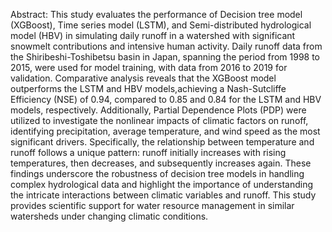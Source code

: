 Abstract: This study evaluates the performance of Decision tree model (XGBoost), Time series model (LSTM), and Semi-distributed hydrological model (HBV) in simulating daily runoff in a watershed with significant snowmelt contributions and intensive human activity. Daily runoff data from the Shiribeshi-Toshibetsu basin in Japan, spanning the period from 1998 to 2015, were used for model training, with data from 2016 to 2019 for validation. Comparative analysis reveals that the XGBoost model outperforms the LSTM and HBV models,achieving a Nash-Sutcliffe Efficiency (NSE) of 0.94, compared to 0.85 and 0.84 for the LSTM and HBV models, respectively. Additionally, Partial Dependence Plots (PDP) were utilized to investigate the nonlinear impacts of climatic factors on runoff, identifying precipitation, average temperature, and wind speed as the most significant drivers. Specifically, the relationship between temperature and runoff follows a unique pattern: runoff initially increases with rising temperatures, then decreases, and subsequently increases again. These findings underscore the robustness of decision tree models in handling complex hydrological data and highlight the importance of understanding the intricate interactions between climatic variables and runoff. This study provides scientific support for water resource management in similar watersheds under changing climatic conditions.
